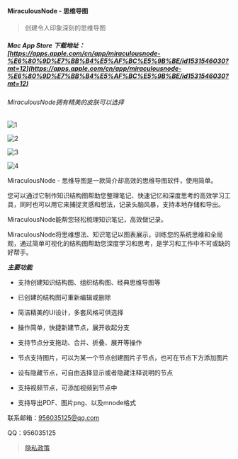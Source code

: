 ####  MiraculousNode - 思维导图

> 创建令人印象深刻的思维导图

##### Mac App Store 下载地址： [https://apps.apple.com/cn/app/miraculousnode-%E6%80%9D%E7%BB%B4%E5%AF%BC%E5%9B%BE/id1531546030?mt=12](https://apps.apple.com/cn/app/miraculousnode-%E6%80%9D%E7%BB%B4%E5%AF%BC%E5%9B%BE/id1531546030?mt=12)

###### MiraculousNode拥有精美的皮肤可以选择

![1](https://img.alicdn.com/imgextra/i1/671706755/O1CN01oNiE4E1zlq2xr1L2Y_!!671706755.png)

![2](https://img.alicdn.com/imgextra/i2/671706755/O1CN01FEhHYq1zlq2voL0VK_!!671706755.png)

![3](https://img.alicdn.com/imgextra/i4/671706755/O1CN01MnwAck1zlq2raXEQT_!!671706755.png)

![4](https://img.alicdn.com/imgextra/i4/671706755/O1CN01l2Xyuc1zlq2mtioXk_!!671706755.png)

MiraculousNode - 思维导图是一款简介却高效的思维导图软件，使用简单。

您可以通过它制作知识结构图帮助您整理笔记、快速记忆和深度思考的高效学习工具，同时也可以用它来捕捉灵感和想法，记录头脑风暴，支持本地存储和导出。

MiraculousNode能帮您轻松梳理知识笔记，高效做记录。

MiraculousNode将思维想法、知识笔记以图表展示，训练您的系统思维和全局观，通过简单可视化的结构图帮助您深度学习和思考，是学习和工作中不可或缺的好帮手。


***主要功能***

- 支持创建知识结构图、组织结构图、经典思维导图等

- 已创建的结构图可重新编辑或删除

- 简洁精美的UI设计，多套风格可供选择

- 操作简单，快捷新建节点，展开收起分支

- 支持节点分支拖动、合并、折叠、展开等操作

- 节点支持图片，可以为某一个节点创建图片子节点，也可在节点下方添加图片

- 设有隐藏节点，可自由选择显示或者隐藏注释说明的节点

- 支持视频节点，可添加视频到节点中

- 支持导出PDF、图片png、以及mnode格式

联系邮箱：956035125@qq.com

QQ：956035125


> [隐私政策](2.md)

